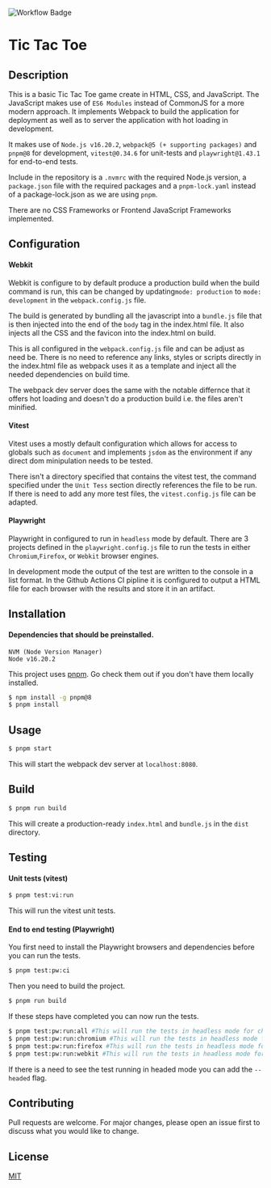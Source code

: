![Workflow Badge](https://github.com/ipnate/tic-tac-toe/actions/workflows/build-test-deploy.yml/badge.svg)

# Tic Tac Toe

## Description

This is a basic Tic Tac Toe game create in HTML, CSS, and JavaScript. The JavaScript makes use of `ES6 Modules` instead of CommonJS for a more modern approach. It implements Webpack to build the application for deployment as well as to server the application with hot loading in development.

It makes use of `Node.js v16.20.2`, `webpack@5 (+ supporting packages)` and `pnpm@8` for development, `vitest@0.34.6` for unit-tests and `playwright@1.43.1` for end-to-end tests.

Include in the repository is a `.nvmrc` with the required Node.js version, a `package.json` file with the required packages and a `pnpm-lock.yaml` instead of a package-lock.json as we are using `pnpm`.

There are no CSS Frameworks or Frontend JavaScript Frameworks implemented.

## Configuration

#### Webkit
Webkit is configure to by default produce a production build when the build command is run, this can be changed by updating`mode: production` to `mode: development` in the `webpack.config.js` file.

The build is generated by bundling all the javascript into a `bundle.js` file that is then injected into the end of the `body` tag in the index.html file. It also injects all the CSS and the favicon into the index.html on build.

This is all configured in the `webpack.config.js` file and can be adjust as need be. There is no need to reference any links, styles or scripts directly in the index.html file as webpack uses it as a template and inject all the needed dependencies on build time.

The webpack dev server does the same with the notable differnce that it offers hot loading and doesn't do a production build i.e. the files aren't minified.

#### Vitest

Vitest uses a mostly default configuration which allows for access to globals such as `document` and implements `jsdom` as the environment if any direct dom minipulation needs to be tested.

There isn't a directory specified that contains the vitest test, the command specified under the `Unit Tess` section directly references the file to be run. If there is need to add any more test files, the `vitest.config.js` file can be adapted.

#### Playwright

Playwright in configured to run in `headless` mode by default. There are 3 projects defined in the `playwright.config.js` file to run the tests in either `Chromium`,`Firefox`, or `Webkit` browser engines.

In development mode the output of the test are written to the console in a list format. In the Github Actions CI pipline it is configured to output a HTML file for each browser with the results and store it in an artifact.

## Installation

#### Dependencies that should be preinstalled.
```
NVM (Node Version Manager)
Node v16.20.2
```

This project uses [pnpm](https://pnpm.io/). Go check them out if you don't have them locally installed.

```bash
$ npm install -g pnpm@8
$ pnpm install
```

## Usage

```bash
$ pnpm start
```

This will start the webpack dev server at `localhost:8080`.

## Build

```bash
$ pnpm run build
```

This will create a production-ready `index.html` and `bundle.js` in the `dist` directory.

## Testing

#### Unit tests (vitest)

```bash
$ pnpm test:vi:run
```

This will run the vitest unit tests.

#### End to end testing (Playwright)
You first need to install the Playwright browsers and dependencies before you can run the tests.
```bash
$ pnpm test:pw:ci
```

Then you need to build the project.
```bash
$ pnpm run build
```

If these steps have completed you can now run the tests.
```bash
$ pnpm test:pw:run:all #This will run the tests in headless mode for chromium, firefox, and webkit
$ pnpm test:pw:run:chromium #This will run the tests in headless mode for just chromium.
$ pnpm test:pw:run:firefox #This will run the tests in headless mode for just firefox.
$ pnpm test:pw:run:webkit #This will run the tests in headless mode for just webkit.
```
If there is a need to see the test running in headed mode you can add the `--headed` flag.

## Contributing

Pull requests are welcome. For major changes, please open an issue first to discuss what you would like to change.

## License

[MIT](https://choosealicense.com/licenses/mit/)
